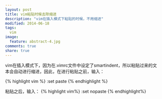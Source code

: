```yaml
--- 
layout: post
title: vim粘贴时候去除缩进
description: "vim在插入模式下粘贴的时候，不用缩进"
modified: 2014-06-18
tags: 
  vim
image:
  feature: abstract-4.jpg
comments: true
share: true
---
```


vim在插入模式下，因为在.vimrc文件中设定了smartindent，所以粘贴过来的文本会自动进行缩进，因此，在进行粘贴之前，输入：

{% highlight vim %}
:set paste
{% endhighlight %}

粘贴之后，输入：
{% highlight vim%}
:set nopaste
{% endhighlight%}
